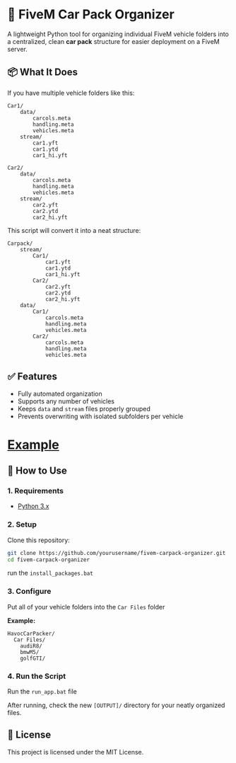 
# 🚗 FiveM Car Pack Organizer

A lightweight Python tool for organizing individual FiveM vehicle folders into a centralized, clean **car pack** structure for easier deployment on a FiveM server.

## 📦 What It Does

If you have multiple vehicle folders like this:

```
Car1/
    data/
        carcols.meta
        handling.meta
        vehicles.meta
    stream/
        car1.yft
        car1.ytd
        car1_hi.yft

Car2/
    data/
        carcols.meta
        handling.meta
        vehicles.meta
    stream/
        car2.yft
        car2.ytd
        car2_hi.yft
```

This script will convert it into a neat structure:

```
Carpack/
    stream/
        Car1/
            car1.yft
            car1.ytd
            car1_hi.yft
        Car2/
            car2.yft
            car2.ytd
            car2_hi.yft
    data/
        Car1/
            carcols.meta
            handling.meta
            vehicles.meta
        Car2/
            carcols.meta
            handling.meta
            vehicles.meta
```

## ✅ Features

- Fully automated organization
- Supports any number of vehicles
- Keeps `data` and `stream` files properly grouped
- Prevents overwriting with isolated subfolders per vehicle


# [Example](https://jumpshare.com/s/y7c6nl61AyRwp7sDnjrQ)


## 🚀 How to Use

### 1. Requirements

- [Python 3.x](https://www.python.org/downloads/)

### 2. Setup

Clone this repository:

```bash
git clone https://github.com/yourusername/fivem-carpack-organizer.git
cd fivem-carpack-organizer
```

run the `install_packages.bat`

### 3. Configure

Put all of your vehicle folders into the `Car Files` folder

**Example:**
```
HavocCarPacker/
  Car Files/
    audiR8/
    bmwM5/
    golfGTI/

```


### 4. Run the Script

Run the `run_app.bat` file

After running, check the new `[OUTPUT]/` directory for your neatly organized files.

## 📄 License

This project is licensed under the MIT License.
